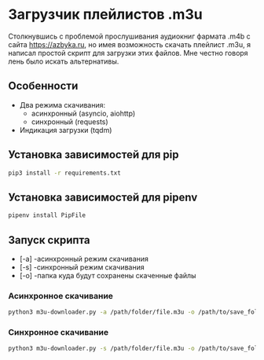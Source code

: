 # Загрузчик плейлистов .m3u

Столкнувшись с проблемой прослушивания аудиокниг фармата .m4b с сайта https://azbyka.ru, но имея возможность скачать 
плейлист .m3u, я написал простой скрипт для загрузки этих файлов. Мне честно говоря лень было искать альтернативы. 

## Особенности
- Два режима скачивания:
    - асинхронный (asyncio, aiohttp)
    - синхронный (requests)
- Индикация загрузки (tqdm)

## Установка зависимостей для pip
```sh
pip3 install -r requirements.txt
```

## Установка зависимостей для pipenv
```sh
pipenv install PipFile
```

## Запуск скрипта
- [-a] -асинхронный режим скачивания
- [-s] -синхронный режим скачивания
- [-o] -папка куда будут сохранены скаченные файлы
### Асинхронное скачивание
```sh
python3 m3u-downloader.py -a /path/folder/file.m3u -o /path/to/save_folder
```

### Синхронное скачивание
```sh
python3 m3u-downloader.py -s /path/folder/file.m3u -o /path/to/save_folder
```
